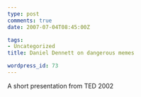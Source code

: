 ```yaml
---
type: post
comments: true
date: 2007-07-04T08:45:00Z

tags:
- Uncategorized
title: Daniel Dennett on dangerous memes

wordpress_id: 73
---
```


A short presentation from TED 2002


